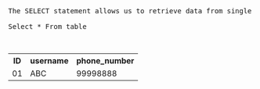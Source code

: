 <pre>
The SELECT statement allows us to retrieve data from single or multiple tables on the database.

Select * From table
</pre>
<br/>
<table>
<tr>
  <th>ID</th>
  <th>username</th>
  <th>phone_number</th>
</tr>
<tr>
  <td>01</td>
  <td>ABC</td>
  <td>99998888</td>
</tr>
</table>
